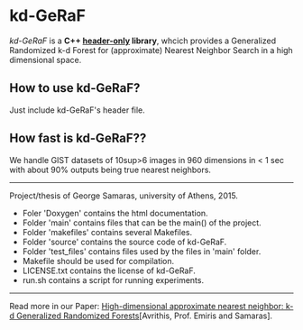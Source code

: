 # kd-GeRaF
*kd-GeRaF* is a **C++ [header-only](http://en.wikipedia.org/wiki/Header-only) library**, whcich provides a Generalized Randomized k-d Forest for (approximate) Nearest Neighbor Search in a high dimensional space.


## How to use kd-GeRaF?

Just include kd-GeRaF's header file.

## How fast is kd-GeRaF??

We handle GIST datasets of 10sup>6</sup> images in 960 dimensions in < 1 sec with about 90% outputs being true nearest neighbors.

---

Project/thesis of George Samaras, university of Athens, 2015.

* Foler 'Doxygen' contains the html documentation.
* Folder 'main' contains files that can be the main() of the project.
* Folder 'makefiles' contains several Makefiles.
* Folder 'source' contains the source code of kd-GeRaF.
* Folder 'test_files' contains files used by the files in 'main' folder.
* Makefile should be used for compilation.
* LICENSE.txt contains the license of kd-GeRaF.
* run.sh contains a script for running experiments.


---

Read more in our Paper: [High-dimensional approximate nearest neighbor: k-d Generalized Randomized Forests](https://arxiv.org/pdf/1603.09596.pdf)[Avrithis, Prof. Emiris and Samaras].
